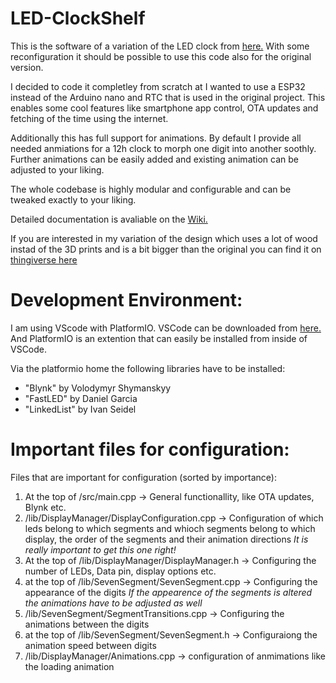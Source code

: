 # LED-ClockShelf

This is the software of a variation of the LED clock from [here.](https://www.instructables.com/id/How-to-Build-a-Giant-Hidden-Shelf-Edge-Clock/)
With some reconfiguration it should be possible to use this code also for the original version.

I decided to code it completley from scratch at I wanted to use a ESP32 instead of the Arduino nano and RTC that is used in the original project.
This enables some cool features like smartphone app control, OTA updates and fetching of the time using the internet.

Additionally this has full support for animations. By default I provide all needed anmiations for a 12h clock to morph one digit into another soothly.
Further animations can be easily added and existing animation can be adjusted to your liking.

The whole codebase is highly modular and configurable and can be tweaked exactly to your liking.

Detailed documentation is avaliable on the [Wiki.](https://github.com/florianL21/LED-ClockShelf/wiki)

If you are interested in my variation of the design which uses a lot of wood instad of the 3D prints and is a bit bigger than the original you can find it on [thingiverse here](https://www.thingiverse.com/thing:4352352)

# Development Environment:

I am using VScode with PlatformIO.
VSCode can be downloaded from [here.](https://code.visualstudio.com/)
And PlatformIO is an extention that can easily be installed from inside of VSCode.

Via the platformio home the following libraries have to be installed:
 * "Blynk" by Volodymyr Shymanskyy
 * "FastLED" by Daniel Garcia
 * "LinkedList" by Ivan Seidel

# Important files for configuration:
Files that are important for configuration (sorted by importance):
 1. At the top of /src/main.cpp -> General functionallity, like OTA updates, Blynk etc.
 2. /lib/DisplayManager/DisplayConfiguration.cpp -> Configuration of which leds belong to which segments and whioch segments belong to which display, the order of the segments and their animation directions *It is really important to get this one right!*
 3. At the top of /lib/DisplayManager/DisplayManager.h -> Configuring the number of LEDs, Data pin, display options etc.
 4. at the top of /lib/SevenSegment/SevenSegment.cpp -> Configuring the appearance of the digits *If the appearence of the segments is altered the animations have to be adjusted as well*
 5. /lib/SevenSegment/SegmentTransitions.cpp -> Configuring the animations between the digits
 6. at the top of /lib/SevenSegment/SevenSegment.h -> Configuraiong the animation speed between digits
 7. /lib/DisplayManager/Animations.cpp -> configuration of anmimations like the loading animation
